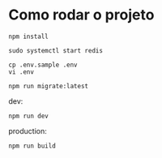 # Como rodar o projeto

```shell
npm install

sudo systemctl start redis

cp .env.sample .env
vi .env

npm run migrate:latest
```

dev:

```shell
npm run dev
```

production:

```shell
npm run build
```